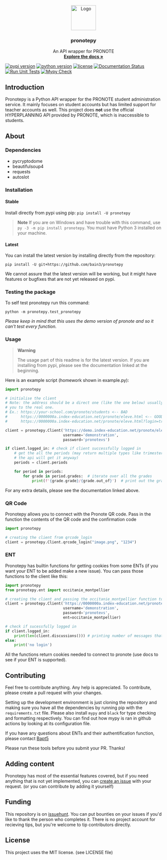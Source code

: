 <br />
<p align="center">
  <a href="https://github.com/bain3/pronotepy">
    <img src="https://pronotepy.readthedocs.io/en/latest/_images/icon.png" alt="Logo" width="80" height="80">
  </a>

  <h3 align="center">pronotepy</h3>

  <p align="center">
    An API wrapper for PRONOTE
    <br />
    <a href="https://pronotepy.readthedocs.io/en/stable"><strong>Explore the docs »</strong></a>
  </p>
</p>

[![pypi version](https://img.shields.io/pypi/v/pronotepy.svg)](https://pypi.org/project/pronotepy/)
[![python version](https://img.shields.io/pypi/pyversions/pronotepy.svg)](https://pypi.org/project/pronotepy/)
[![license](https://img.shields.io/pypi/l/pronotepy.svg)](https://pypi.org/project/pronotepy/)
[![Documentation Status](https://readthedocs.org/projects/pronotepy/badge/?version=latest)](https://pronotepy.readthedocs.io/en/latest/?badge=latest)
[![Run Unit Tests](https://github.com/bain3/pronotepy/actions/workflows/rununittests.yml/badge.svg)](https://github.com/bain3/pronotepy/actions/workflows/rununittests.yml)
[![Mypy Check](https://github.com/bain3/pronotepy/actions/workflows/mypy.yml/badge.svg)](https://github.com/bain3/pronotepy/actions/workflows/mypy.yml)

## Introduction

Pronotepy is a Python API wrapper for the PRONOTE student administration service. It mainly focuses on student accounts but has limited support for teacher accounts as well.
This project does **not** use the official HYPERPLANNING API provided by PRONOTE, which is inaccessible to students.

## About

### Dependencies

 - pycryptodome
 - beautifulsoup4
 - requests
 - autoslot

### Installation
#### Stable

Install directly from pypi using pip: `pip install -U pronotepy`

> **Note**
> If you are on Windows and have trouble with this command, use `py -3 -m pip install pronotepy`. You must have Python 3 installed on your machine.

#### Latest

You can install the latest version by installing directly from the repository:

`pip install -U git+https://github.com/bain3/pronotepy`

We cannot assure that the latest version will be working, but it might have features or bugfixes that are not yet released on pypi.

### Testing the package
To self test pronotepy run this command:

`python -m pronotepy.test_pronotepy`

*Please keep in mind that this uses the demo version of pronote and so it can't test every function.*

### Usage

> **Warning**
>
> The usage part of this readme is for the latest version. If you are installing from pypi, please see the documentation linked at the beginning.

Here is an example script (homework shown in example.py):
```python
import pronotepy

# initialise the client
# Note: the address should be a direct one (like the one below) usually the address shown by your school just redirects
# you to the real one.
# Ex.: https://your-school.com/pronote/students <-- BAD
#      https://0000000a.index-education.net/pronote/eleve.html <-- GOOD
#      https://0000000a.index-education.net/pronote/eleve.html?login=true <-- ONLY IF YOU HAVE AN ENT AND YOU KNOW YOUR IDS, ELSE REFER TO ENT PART OF README

client = pronotepy.Client('https://demo.index-education.net/pronote/eleve.html',
                          username='demonstration',
                          password='pronotevs')

if client.logged_in: # check if client successfully logged in
    # get the all the periods (may return multiple types like trimesters and semesters but it doesn't really matter
    # the api will get it anyway)
    periods = client.periods

    for period in periods:
        for grade in period.grades:  # iterate over all the grades
            print(f'{grade.grade}/{grade.out_of}')  # print out the grade in this style: 20/20
```

For any extra details, please see the documentation linked above.

### QR Code

Pronotepy allows you to connect with the Pronote QR code. Pass in the function the contents of the QR code and the confirmation code
```python
import pronotepy

# creating the client from qrcode_login
client = pronotepy.Client.qrcode_login("image.png", "1234")
```

### ENT

Pronotepy has builtin functions for getting cookies from some ENTs (if you want your ENT to be added make a new issue).
You can pass those functions to the client like this:

```python
import pronotepy
from pronotepy.ent import occitanie_montpellier

# creating the client and passing the occitanie_montpellier function to automatically get cookies from ENT
client = pronotepy.Client('https://0000000a.index-education.net/pronote/eleve.html',
                          username='demonstration',
                          password='pronotevs',
                          ent=occitanie_montpellier)

# check if sucessfully logged in
if client.logged_in:
    print(len(client.discussions())) # printing number of messages that the user has
else:
    print('no login')
```

All the functions return cookies needed to connect to pronote (use docs to see if your ENT is supported).

## Contributing

Feel free to contribute anything. Any help is appreciated. To contribute, please create a pull request with your changes.

Setting up the development environment is just cloning the repository and making sure you have all the dependencies by
running pip with the `requirements.txt` file. Please also install `mypy` and `black` for type checking and formatting respectively.
You can find out how mypy is ran in github actions by looking at its configuration file.

If you have any questions about ENTs and their authentification function, please contact [Bapt5](https://github.com/Bapt5)

Please run these tools before you submit your PR. Thanks!

## Adding content

Pronotepy has most of the essential features covered, but if you need anything that is not yet implemented, you 
can [create an issue](https://github.com/bain3/pronotepy/issues/new) with your request. (or you can contribute by adding it yourself)

## Funding

This repository is on [issuehunt](https://issuehunt.io/r/bain3/pronotepy). You can put bounties on your issues if you'd like 
to thank the person who completes it. There is no project account for recieving tips, but you're welcome to tip contributors directly.

## License

This project uses the MIT license. (see LICENSE file)
